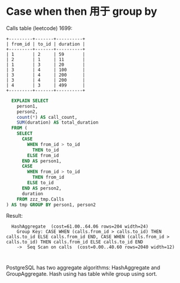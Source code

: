 # Case when then 用于 group by
Calls table (leetcode) 1699:
```
+---------+-------+----------+
| from_id | to_id | duration |
+---------+-------+----------+
| 1       | 2     | 59       |
| 2       | 1     | 11       |
| 1       | 3     | 20       |
| 3       | 4     | 100      |
| 3       | 4     | 200      |
| 3       | 4     | 200      |
| 4       | 3     | 499      |
+---------+-------+----------+
```
```sql
  EXPLAIN SELECT 
    person1, 
    person2, 
    count(*) AS call_count, 
    SUM(duration) AS total_duration 
  FROM (
    SELECT 
      CASE 
        WHEN from_id > to_id 
          THEN to_id 
        ELSE from_id 
      END AS person1, 
      CASE 
        WHEN from_id > to_id 
          THEN from_id 
        ELSE to_id 
      END AS person2, 
      duration 
    FROM zzz_tmp.Calls
) AS tmp GROUP BY person1, person2
```
Result:
```
  HashAggregate  (cost=61.00..64.06 rows=204 width=24)
    Group Key: CASE WHEN (calls.from_id > calls.to_id) THEN calls.to_id ELSE calls.from_id END, CASE WHEN (calls.from_id > calls.to_id) THEN calls.from_id ELSE calls.to_id END
    ->  Seq Scan on calls  (cost=0.00..40.60 rows=2040 width=12)
```

#
PostgreSQL has two aggregate algorithms: HashAggregate and GroupAggregate. Hash using has table while group using sort.
